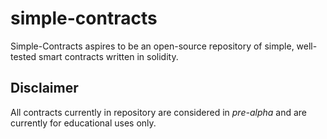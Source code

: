 # simple-contracts
Simple-Contracts aspires to be an open-source repository of simple, well-tested smart
contracts written in solidity. 

## Disclaimer
All contracts currently in repository are
considered in _pre-alpha_ and are currently for educational uses only.
